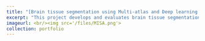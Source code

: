 ```yaml
---
title: "[Brain tissue segmentation using Multi-atlas and Deep learning approaches](https://github.com/Marshall-mk/MISA)"
excerpt: "This project develops and evaluates brain tissue segmentation methods for MRI scans, targeting cerebrospinal fluid, grey matter, and white matter using the IBSR 18 dataset. It compares classical intensity-based methods (Dice scores 0.5586–0.8730), multi-atlas techniques (0.8177–0.8541), and deep learning models, with the 2.5D U-Net achieving the highest scores (0.8892–0.9261) and an ensemble reaching 0.9215. The study highlights the 2.5D U-Net’s superior performance, particularly for challenging CSF segmentation, emphasizing the value of deep learning and ensemble strategies in medical imaging. [[Paper]](/files/MISA_FINAL_REPORT_MKH_FF_DR.pdf) " 
imageurl: <br/><img src='/files/MISA.png'>
collection: portfolio
---
```

